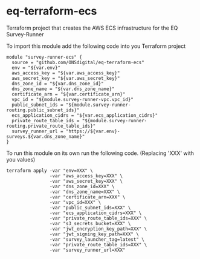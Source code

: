 # eq-terraform-ecs

Terraform project that creates the AWS ECS infrastructure for the EQ Survey-Runner

To import this module add the following code into you Terraform project

```
module "survey-runner-ecs" {
  source = "github.com/ONSdigital/eq-terraform-ecs"
  env = "${var.env}"
  aws_access_key = "${var.aws_access_key}"
  aws_secret_key = "${var.aws_secret_key}"
  dns_zone_id = "${var.dns_zone_id}"
  dns_zone_name = "${var.dns_zone_name}"
  certificate_arn = "${var.certificate_arn}"
  vpc_id = "${module.survey-runner-vpc.vpc_id}"
  public_subnet_ids = "${module.survey-runner-routing.public_subnet_ids}"
  ecs_application_cidrs = "${var.ecs_application_cidrs}"
  private_route_table_ids = "${module.survey-runner-routing.private_route_table_ids}"
  survey_runner_url = "https://${var.env}-surveys.${var.dns_zone_name}"
}
```

To run this module on its own run the following code. (Replacing 'XXX' with you values)

```
terraform apply -var "env=XXX" \
                -var "aws_access_key=XXX" \
                -var "aws_secret_key=XXX" \
                -var "dns_zone_id=XXX" \
                -var "dns_zone_name=XXX" \
                -var "certificate_arn=XXX" \
                -var "vpc_id=XXX" \
                -var "public_subnet_ids=XXX" \
                -var "ecs_application_cidrs=XXX" \
                -var "private_route_table_ids=XXX" \
                -var "s3_secrets_bucket=XXX" \
                -var "jwt_encryption_key_path=XXX" \
                -var "jwt_signing_key_path=XXX" \
                -var "survey_launcher_tag=latest" \
                -var "private_route_table_ids=XXX" \
                -var "survey_runner_url=XXX"
```